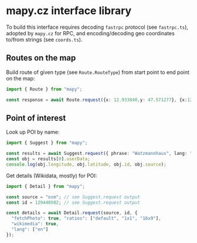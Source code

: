 # mapy.cz interface library

To build this interface requires decoding `fastrpc` protocol (see `fastrpc.ts`), adopted by `mapy.cz` for RPC,
and encoding/decoding geo coordinates to/from strings (see `coords.ts`).

## Routes on the map

Build route of given type (see `Route.RouteType`) from start point to end point on the map:

```ts
import { Route } from "mapy";

const response = await Route.request({x: 12.933840,y: 47.571277}, {x:12.8870615, y:47.5015969}, "turist2");
```

## Point of interest

Look up POI by name:

```ts
import { Suggest } from "mapy";

const results = await Suggest.request({ phrase: "Watzmannhaus", lang: "en" });
const obj = results[0].userData;
console.log(obj.longitude, obj.latitude, obj.id, obj.source);
```

Get details (Wikidata, mostly) for POI:

```ts
import { Detail } from "mapy";

const source = "osm"; // see Suggest.request output
const id = 129440502; // see Suggest.request output

const details = await Detail.request(source, id, {
  "fetchPhoto": true, "ratios": ["default", "1x1", "16x9"],
  "wikimedia": true,
  "lang": ["en"]
});
```
